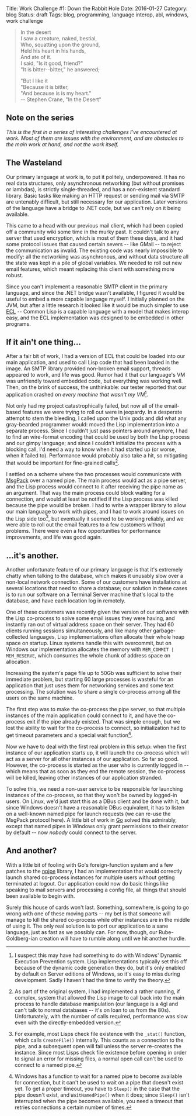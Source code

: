 Title: Work Challenge #1: Down the Rabbit Hole
Date: 2016-01-27
Category: blog
Status: draft
Tags: blog, programming, language interop, abl, windows, work challenge

>  In the desert  
>  I saw a creature, naked, bestial,  
>  Who, squatting upon the ground,  
>  Held his heart in his hands,  
>  And ate of it.  
>  I said, "Is it good, friend?"  
>  "It is bitter--bitter," he answered;  
>  
>  "But I like it  
>  "Because it is bitter,  
>  "And because is is my heart."  
> -- Stephen Crane, "In the Desert"

## Note on the series

_This is the first in a series of interesting challenges I've
encountered at work. Most of them are issues with the environment, and
are obstacles to the main work at hand, and not the work itself._

## The Wasteland

Our primary language at work is, to put it politely, underpowered. It
has no real data structures, only asynchronous networking (but without
promises or lambdas), is strictly single-threaded, and has a
non-existent standard library. Basic tasks like making an HTTP request
or sending mail via SMTP are untenably difficult, but still necessary
for our application. Later versions of the language have a bridge to
.NET code, but we can't rely on it being available.

This came to a head with our previous mail client, which had been
copied off a community wiki some time in the murky past. It couldn't
talk to any server that used encryption, which is most of them these
days, and it had some protocol issues that caused certain severs --
like GMail -- to reject the communication as invalid. The existing
code was nearly impossible to modify: all the networking was
asynchronous, and without data structure all the state was kept in a
pile of global variables. We needed to roll out new email features,
which meant replacing this client with something more robust.

Since you can't implement a reasonable SMTP client in the primary
language, and since the .NET bridge wasn't available, I figured it
would be useful to embed a more capable language myself. I initially
planned on the JVM, but after a little research it looked like it
would be much simpler to use
[ECL](https://common-lisp.net/project/ecl/) -- Common Lisp is a
capable language with a model that makes interop easy, and the ECL
implementation was designed to be embedded in other programs.

## If it ain't one thing...

After a fair bit of work, I had a version of ECL that could be loaded
into our main application, and used to call Lisp code that had been
loaded in the image. An SMTP library provided non-broken email
support, threads appeared to work, and life was good. Rumor had it
that our language's VM was unfriendly toward embedded code, but
everything was working well. Then, on the brink of success, the
unthinkable: our tester reported that our application crashed on
_every machine that wasn't my VM_[^1].

[^1]: I suspect this may have had something to do with Windows'
    Dynamic Execution Prevention system. Lisp implementations
    typically set this off because of the dynamic code generation they
    do, but it's only enabled by default on Server editions of
    Windows, so it's easy to miss during development. Sadly I haven't
    had the time to verify the theory.

Not only had my project catastrophically failed, but now all of the
email-based features we were trying to roll out were in jeopardy. In a
desperate attempt to stem the bleeding, I called upon the Unix gods
and did what any gray-bearded programmer would: moved the Lisp
implementation into a separate process. Since I couldn't just pass
pointers around anymore, I had to find an wire-format encoding that
could be used by both the Lisp process and our gimpy language; and
since I couldn't initialize the process with a blocking call, I'd need
a way to know when it had started up (or worse, when it failed
to). Performance would probably also take a hit, so mitigating that
would be important for fine-grained calls[^2].

[^2]: As part of the original system, I had implemented a rather
    cunning, if complex, system that allowed the Lisp image to call
    back into the main process to handle database manipulation (our
    language is a 4gl and can't talk to normal databases -- it's on
    loan to us from the 80s). Unfortunately, with the number of calls
    required, performance was slow even with the directly-embedded
    version.

I settled on a scheme where the two processes would communicate with
[MsgPack](http://msgpack.org/index.html) over a named pipe. The main
process would act as a pipe server, and the Lisp process would connect
to it after receiving the pipe name as an argument. That way the main
process could block waiting for a connection, and would at least be
notified if the Lisp process was killed because the pipe would be
broken. I had to write a wrapper library to allow our main language to
work with pipes, and I had to work around issues on the Lisp side
too[^3], but eventually it seemed to be working reliably, and we were
able to roll out the email features to a few customers without
problems. There were even a few opportunities for performance
improvements, and life was good again.

[^3]: For example, most Lisps check file existence with the `_stat()`
function, which calls `CreateFile()` internally. This counts as a
connection to the pipe, and a subsequent open will fail unless the
server re-creates the instance. Since most Lisps check file existence
before opening in order to signal an error for missing files, a normal
open call can't be used to connect to a named pipe.

## ...it's another.

Another unfortunate feature of our primary language is that it's
extremely chatty when talking to the database, which makes it unusably
slow over a non-local network connection. Some of our customers have
installations at several locations that need to share a database; our
solution in these cases is to run our software on a Terminal Server
machine that's local to the database, and have each location log in
remotely.

One of these customers was recently given the version of our software
with the Lisp co-process to solve some email issues they were having,
and instantly ran out of virtual address space on their server. They
had 60 clients running sessions simultaneously, and like many other
garbage-collected languages, Lisp implementations often allocate their
whole heap space on startup. Linux systems handle this with
overcommit, but on Windows our implementation allocates the memory
with `MEM_COMMIT | MEM_RESERVE`, which consumes the whole chunk of
address space on allocation.

Increasing the system's page file up to 50Gb was sufficient to solve
their immediate problem, but starting 60 large processes is wasteful
for an application that just uses them for networking services and
some text processing. The solution was to share a single co-process
among all the users on the same machine.

The first step was to make the co-process the pipe server, so that
multiple instances of the main application could connect to it, and
have the co-process exit if the pipe already existed. That was simple
enough, but we lost the ability to wait for the co-process to connect,
so initialization had to get timeout parameters and a special wait
function[^4].

[^4]: Windows has a function to wait for a named pipe to become
    available for connection, but it can't be used to wait on a pipe
    that doesn't exist yet. To get a proper timeout, you have to
    `Sleep()` in the case that the pipe doesn't exist, and
    `WaitNamedPipe()` when it does; since `Sleep()` isn't interrupted
    when the pipe becomes available, you need a timeout that retries
    connections a certain number of times.

Now we have to deal with the first real problem in this setup: when
the first instance of our application starts up, it will launch the
co-process which will act as a server for all other instances of our
application. So far so good. However, the co-process is started as the
user who is currently logged in -- which means that as soon as they
end the remote session, the co-process will be killed, leaving other
instances of our application stranded.

To solve this, we need a non-user service to be responsible for
launching instances of the co-process, so that they won't be owned by
logged-in users. On Linux, we'd just start this as a DBus client and
be done with it, but since Windows doesn't have a reasonable DBus
equivalent, it has to listen on a well-known named pipe for launch
requests (we can re-use the MsgPack protocol here). A little bit of
work in [Go](https://golang.org) solved this admirably, except that
named pipes in Windows only grant permissions to their creator by
default -- now _nobody_ could connect to the server.

## And another?

With a little bit of fooling with Go's foreign-function system and a
few patches to the [npipe](https://github.com/natefinch/npipe)
library, I had an implementation that would correctly launch shared
co-process instances for multiple users without getting terminated at
logout. Our application could now do basic things like speaking to
mail servers and processing a config file, all things that should been
available to begin with.

Surely this house of cards won't last. Something, somewhere, is going
to go wrong with one of these moving parts -- my bet is that someone
will manage to kill the shared co-process while other instances are in
the middle of using it. The only real solution is to port our
application to a sane language, just as fast as we possibly can. For
now, though, our Rube-Goldberg-ian creation will have to rumble along
until we hit another hurdle.
